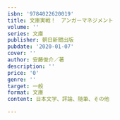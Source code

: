 ```yaml
---
isbn: '9784022620019'
title: 文庫実戦！　アンガーマネジメント
volume: ''
series: 文庫
publisher: 朝日新聞出版
pubdate: '2020-01-07'
cover: ''
author: 安藤俊介／著
description: ''
price: '0'
genre: ''
target: 一般
format: 文庫
content: 日本文学、評論、随筆、その他

---
```

